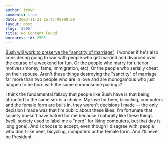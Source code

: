 ```yaml
---
author: troyh
comments: true
date: 2003-11-21 15:42:09+00:00
layout: post
slug: '2505'
title: No Content Found
wordpress_id: 2505
---
```


[Bush will work to preserve the "sanctity of marriage"](http://story.news.yahoo.com/news?tmpl=story2&u=/ap/gay_marriage_bush). I wonder if he's also considering going to war with people who get married and divorced over the course of a weekend for fun. Or the people who marry for ulterior motives (money, fame, immigration, etc). Or the people who serially cheat on their spouse. Aren't these things destroying the "sanctity" of marriage far more than two people who are in love and are monogamous who just happen to be born with the same chromosome pairings?

I think the fundamental fallacy that people like Bush have is that being attracted to the same sex is a choice. My love for beer, bicycling, computers and the female form are built-in, they weren't decisions I made -- the only decision I made was that I'm public about these likes. I'm fortunate that society doesn't have hatred for me because I naturally like these things (well, society used to label me a "nerd" for liking computers, but that day is long gone). And I choose to accept, even though I disagree with, people who don't like beer, bicycling, computers or the female form. And I'll never be President.
